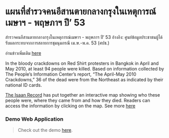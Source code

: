 # แผนที่สำรวจคนอีสานตายกลางกรุงในเหตุการณ์เมษาฯ - พฤษภาฯ ปี’ 53
 สำรวจคนอีสานตายกลางกรุงในเหตุการณ์เมษาฯ - พฤษภาฯ ปี’ 53 อ้างอิง: ศูนย์ข้อมูลประชาชนผู้ได้รับผลกระทบจากการสลายการชุมนุมกรณี เม.ษ.-พ.ค. 53 (ศปช.)
 
อ่านข่าวเพิ่มเติม [here](https://theisaanrecord.co/2020/05/26/ten-years-after-april-may-2010-23-thai/)

In the bloody crackdowns on Red Shirt protesters in Bangkok in April and May 2010, at least 94 people were killed. Based on information collected by The People’s Information Center’s report, “The April-May 2010 Crackdowns,” 36 of the dead were from the Northeast as indicated by their national ID cards. 

[The Isaan Record](https://theisaanrecord.co/) has put together an interactive map showing who these people were, where they came from and how they died. Readers can access the information by clicking on the map. See more [here](https://theisaanrecord.co/2020/05/30/ten-years-after-april-may-2010-15/)

### Demo Web Application
> Check out the demo [here](https://aonwittawat.github.io/Redmap/).
